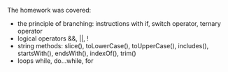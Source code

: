 The homework was covered:

- the principle of branching: instructions with if, switch operator, ternary operator
- logical operators &&, ||, !
- string methods: slice(), toLowerCase(), toUpperCase(), includes(), startsWith(), endsWith(), indexOf(), trim()
- loops while, do…while, for
